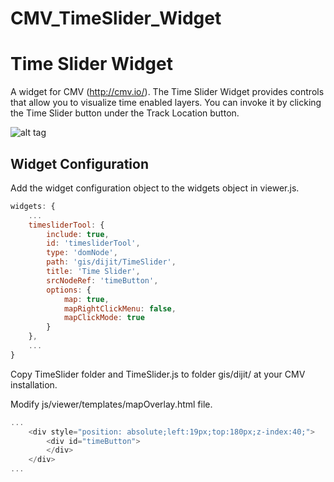 # CMV_TimeSlider_Widget
# Time Slider Widget
A widget for CMV (http://cmv.io/). The Time Slider Widget provides controls that allow you to visualize time enabled layers. You can invoke it by clicking the Time Slider button under the Track Location button.

![alt tag](https://github.com/vojvod/CMV_TimeSlider_Widget/blob/master/img.jpg)

## Widget Configuration
Add the widget configuration object to the widgets object in viewer.js.
```javascript
widgets: {
    ...
    timesliderTool: {
        include: true,
        id: 'timesliderTool',
        type: 'domNode',
        path: 'gis/dijit/TimeSlider',
        title: 'Time Slider',
        srcNodeRef: 'timeButton',
        options: {
            map: true,
            mapRightClickMenu: false,
            mapClickMode: true
        }
    },
    ...
}
```
Copy TimeSlider folder and TimeSlider.js to folder gis/dijit/ at your CMV installation.

Modify js/viewer/templates/mapOverlay.html file.
```javascript
...
	<div style="position: absolute;left:19px;top:180px;z-index:40;">
        <div id="timeButton">
        </div>
    </div>
...
```